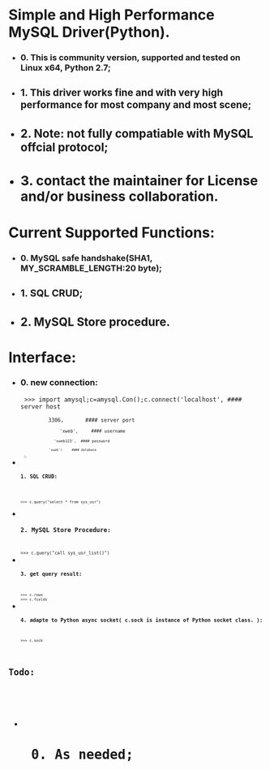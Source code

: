 <h1> Simple and High Performance MySQL Driver(Python). </h1>
<ul>
<li> <h3>0. This is community version, supported and tested on Linux x64, Python 2.7;
<li> <h3>1. This driver works fine and with very high performance for most company and most scene;
<li> <h3>2. Note: not fully compatiable with MySQL offcial protocol;
<li> <h3>3.  contact the maintainer for License and/or business collaboration.
</ul>
<h1>Current Supported Functions:</h1>
<ul>
<li> <h3>0. MySQL safe handshake(SHA1, MY_SCRAMBLE_LENGTH:20 byte);
<li> <h3>1. SQL CRUD;
<li> <h3>2. MySQL Store procedure.
</ul>
<h1>Interface:</h1>
<ul>
<li> <h3>0. new connection:</h3>
<code> >>> import amysql;c=amysql.Con();c.connect('localhost', #### server host
<br><code>         3306,       #### server port 
<br><code>               'xweb',     #### username
<br><code>               'xweb123',  #### password
<br><code>               'xweb')     #### database
<br><code>  );
<li> <h3>1. SQL CRUD:</h3>
<br><code>
>>> c.query("select * from sys_usr")
</code>
<li> <h3>2. MySQL Store Procedure:</h3>
<code>
>>> c.query("call sys_usr_list()")
<li> <h3>3. get query result:</h3>
<code>
>>> c.rows
>>> c.fields
<li> <h3>4. adapte to Python async socket( c.sock is instance of Python socket class. ):</h3>
<code>
>>> c.sock
</ul>
<h1>Todo:<h1>
<ul>
<li> <h2> 0. As needed; <h2>
</ul>

